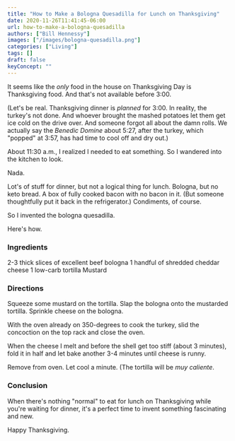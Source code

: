 ```yaml
---
title: "How to Make a Bologna Quesadilla for Lunch on Thanksgiving"
date: 2020-11-26T11:41:45-06:00
url: how-to-make-a-bologna-quesadilla
authors: ["Bill Hennessy"]
images: ["/images/bologna-quesadilla.png"]
categories: ["Living"]
tags: []
draft: false
keyConcept: ""
---
```


It seems like the *only* food in the house on Thanksgiving Day is Thanksgiving food. And that's not available before 3:00. 

(Let's be real. Thanksgiving dinner is *planned* for 3:00. In reality, the turkey's not done. And whoever brought the mashed potatoes let them get ice cold on the drive over. And someone forgot all about the damn rolls. We actually say the *Benedic Domine* about 5:27, after the turkey, which "popped" at 3:57, has had time to cool off and dry out.) 

About 11:30 a.m., I realized I needed to eat something. So I wandered into the kitchen to look. 

Nada. 

Lot's of stuff for dinner, but not a logical thing for lunch. Bologna, but no keto bread. A box of fully cooked bacon with no bacon in it. (But someone thoughtfully put it back in the refrigerator.) Condiments, of course. 

So I invented the bologna quesadilla. 

Here's how. 

### Ingredients

2-3 thick slices of excellent beef bologna
1 handful of shredded cheddar cheese
1 low-carb tortilla 
Mustard

### Directions

Squeeze some mustard on the tortilla. Slap the bologna onto the mustarded tortilla. Sprinkle cheese on the bologna.

With the oven already on 350-degrees to cook the turkey, slid the concoction on the top rack and close the oven.

When the cheese I melt and before the shell get too stiff (about 3 minutes), fold it in half and let bake another 3-4 minutes until cheese is runny.

Remove from oven. Let cool a minute. (The tortilla will be *muy caliente*. 

### Conclusion

When there's nothing "normal" to eat for lunch on Thanksgiving while you're waiting for dinner, it's a perfect time to invent something fascinating and new. 

Happy Thanksgiving. 

